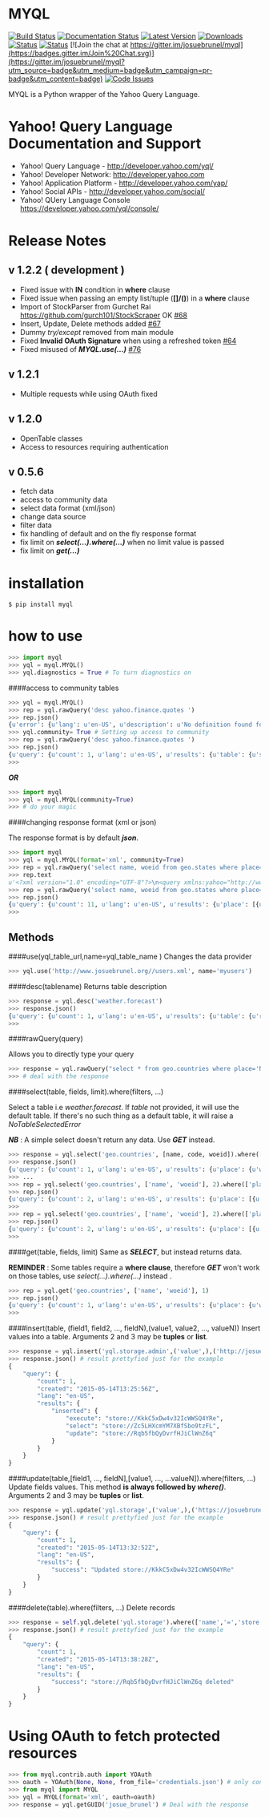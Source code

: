 MYQL
=========

[![Build Status](https://travis-ci.org/josuebrunel/myql.svg?branch=master)](https://travis-ci.org/josuebrunel/myql) [![Documentation Status](https://readthedocs.org/projects/myql/badge/?version=latest)](https://myql.readthedocs.org)
[![Latest Version](https://pypip.in/version/myql/badge.svg)](https://pypi.python.org/pypi/myql/)
[![Downloads](https://pypip.in/download/myql/badge.svg)](https://pypi.python.org/pypi/myql) 
[![Status](https://pypip.in/py_versions/myql/badge.svg)](https://pypi.python.org/pypi/myql)
[![Status](https://pypip.in/implementation/myql/badge.svg)](https://pypi.python.org/pypi/myql)
[![Join the chat at https://gitter.im/josuebrunel/myql](https://badges.gitter.im/Join%20Chat.svg)](https://gitter.im/josuebrunel/myql?utm_source=badge&utm_medium=badge&utm_campaign=pr-badge&utm_content=badge) [![Code Issues](https://www.quantifiedcode.com/project/gh:josuebrunel:myql/badge.svg)](https://www.quantifiedcode.com/app/project/gh:josuebrunel:myql)


MYQL is a Python wrapper of the Yahoo Query Language.

Yahoo! Query Language Documentation and Support
===============================================

* Yahoo! Query Language - http://developer.yahoo.com/yql/
* Yahoo! Developer Network: http://developer.yahoo.com
* Yahoo! Application Platform - http://developer.yahoo.com/yap/
* Yahoo! Social APIs - http://developer.yahoo.com/social/
* Yahoo! QUery Language Console https://developer.yahoo.com/yql/console/



Release Notes
==============

v 1.2.2 ( development )
-------
* Fixed issue with **IN** condition in **where** clause
* Fixed issue when passing an empty list/tuple (**[]/()**) in a **where** clause
* Import of StockParser from Gurchet Rai https://github.com/gurch101/StockScraper OK [#68](https://github.com/josuebrunel/myql/issues/68)
* Insert, Update, Delete methods added [#67](https://github.com/josuebrunel/myql/issues/67) 
* Dummy *try/except* removed from main module
* Fixed **Invalid OAuth Signature** when using a refreshed token [#64](https://github.com/josuebrunel/myql/issues/64)
* Fixed misused of ***MYQL.use(...)*** [#76](https://github.com/josuebrunel/myql/issues/76)

v 1.2.1
------
* Multiple requests while using OAuth fixed

v 1.2.0
-------
* OpenTable classes
* Access to resources requiring authentication

v 0.5.6
-------------
* fetch data
* access to community data
* select data format (xml/json)
* change data source
* filter data 
* fix handling of default and on the fly response format
* fix limit on ***select(...).where(...)*** when no limit value is passed
* fix limit on ***get(...)***

installation
============

```shell
$ pip install myql
```

how to use
==========

```python
>>> import myql
>>> yql = myql.MYQL()
>>> yql.diagnostics = True # To turn diagnostics on
```

####access to community tables

```python
>>> yql = myql.MYQL()
>>> rep = yql.rawQuery('desc yahoo.finance.quotes ')
>>> rep.json()
{u'error': {u'lang': u'en-US', u'description': u'No definition found for Table yahoo.finance.quotes'}}
>>> yql.community= True # Setting up access to community
>>> rep = yql.rawQuery('desc yahoo.finance.quotes ')
>>> rep.json()
{u'query': {u'count': 1, u'lang': u'en-US', u'results': {u'table': {u'src': u'http://www.datatables.org/yahoo/finance/yahoo.finance.quotes.xml', u'hash': u'061616a1c033ae89aaf2cbe83790b979', u'name': u'yahoo.finance.quotes', u'request': {u'select': {u'key': {u'required': u'true', u'type': u'xs:string', u'name': u'symbol'}}}, u'meta': {u'sampleQuery': u'\n\t\t\tselect * from yahoo.finance.quotes where symbol in ("YHOO","AAPL","GOOG","MSFT")\n\t\t'}, u'security': u'ANY'}}, u'created': u'2014-08-24T11:26:48Z'}}
>>>
```

***OR***

```python
>>> import myql
>>> yql = myql.MYQL(community=True)
>>> # do your magic 
```

####changing response format (xml or json)

The response format is by default ***json***.

```python
>>> import myql
>>> yql = myql.MYQL(format='xml', community=True)
>>> rep = yql.rawQuery('select name, woeid from geo.states where place="Congo"')
>>> rep.text
u'<?xml version="1.0" encoding="UTF-8"?>\n<query xmlns:yahoo="http://www.yahooapis.com/v1/base.rng" yahoo:count="11" yahoo:created="2014-08-27T04:52:22Z" yahoo:lang="en-US"><results><place xmlns="http://where.yahooapis.com/v1/schema.rng"><name>Cuvette-Ouest Department</name><woeid>55998384</woeid></place><place xmlns="http://where.yahooapis.com/v1/schema.rng"><name>Cuvette Department</name><woeid>2344968</woeid></place><place xmlns="http://where.yahooapis.com/v1/schema.rng"><name>Plateaux District</name><woeid>2344973</woeid></place><place xmlns="http://where.yahooapis.com/v1/schema.rng"><name>Sangha</name><woeid>2344974</woeid></place><place xmlns="http://where.yahooapis.com/v1/schema.rng"><name>Lekoumou</name><woeid>2344970</woeid></place><place xmlns="http://where.yahooapis.com/v1/schema.rng"><name>Pool Department</name><woeid>2344975</woeid></place><place xmlns="http://where.yahooapis.com/v1/schema.rng"><name>Likouala Department</name><woeid>2344971</woeid></place><place xmlns="http://where.yahooapis.com/v1/schema.rng"><name>Niari Department</name><woeid>2344972</woeid></place><place xmlns="http://where.yahooapis.com/v1/schema.rng"><name>Brazzaville</name><woeid>2344976</woeid></place><place xmlns="http://where.yahooapis.com/v1/schema.rng"><name>Bouenza Department</name><woeid>2344967</woeid></place><place xmlns="http://where.yahooapis.com/v1/schema.rng"><name>Kouilou</name><woeid>2344969</woeid></place></results></query><!-- total: 19 -->\n<!-- engine7.yql.bf1.yahoo.com -->\n'
>>> rep = yql.rawQuery('select name, woeid from geo.states where place="Congo"', format='json')
>>> rep.json()
{u'query': {u'count': 11, u'lang': u'en-US', u'results': {u'place': [{u'woeid': u'55998384', u'name': u'Cuvette-Ouest Department'}, {u'woeid': u'2344968', u'name': u'Cuvette Department'}, {u'woeid': u'2344973', u'name': u'Plateaux District'}, {u'woeid': u'2344974', u'name': u'Sangha'}, {u'woeid': u'2344970', u'name': u'Lekoumou'}, {u'woeid': u'2344975', u'name': u'Pool Department'}, {u'woeid': u'2344971', u'name': u'Likouala Department'}, {u'woeid': u'2344972', u'name': u'Niari Department'}, {u'woeid': u'2344976', u'name': u'Brazzaville'}, {u'woeid': u'2344967', u'name': u'Bouenza Department'}, {u'woeid': u'2344969', u'name': u'Kouilou'}]}, u'created': u'2014-08-27T04:52:38Z'}}
>>>
```


Methods
-------

####use(yql_table_url,name=yql_table_name )
Changes the data provider

```python
>>> yql.use('http://www.josuebrunel.org//users.xml', name='myusers') 
```

####desc(tablename)
Returns table description
 
```python
>>> response = yql.desc('weather.forecast')
>>> response.json()
{u'query': {u'count': 1, u'lang': u'en-US', u'results': {u'table': {u'request': {u'select': [{u'key': [{u'required': u'true', u'type': u'xs:string', u'name': u'location'}, {u'type': u'xs:string', u'name': u'u'}]}, {u'key': [{u'required': u'true', u'type': u'xs:string', u'name': u'woeid'}, {u'type': u'xs:string', u'name': u'u'}]}]}, u'security': u'ANY', u'meta': {u'documentationURL': u'http://developer.yahoo.com/weather/', u'sampleQuery': u'select * from weather.forecast where woeid=2502265', u'description': u'Weather forecast table', u'author': u'Yahoo! Inc'}, u'hash': u'aae78b1462a6a8fbc748aec4cf292767', u'name': u'weather.forecast'}}, u'created': u'2014-08-16T19:31:51Z'}}
>>>
```

####rawQuery(query)

Allows you to directly type your query

```python
>>> response = yql.rawQuery("select * from geo.countries where place='North America'")
>>> # deal with the response
```

####select(table, fields, limit).where(filters, ...)

Select a table i.e *weather.forecast*.
If *table* not provided, it will use the default table. If there's no such thing as a default table, it will raise a *NoTableSelectedError*

***NB*** : A simple select doesn't return any data. Use ***GET*** instead.

```python
>>> response = yql.select('geo.countries', [name, code, woeid]).where(['name', '=', 'Canada'])
>>> response.json()
{u'query': {u'count': 1, u'lang': u'en-US', u'results': {u'place': {u'woeid': u'23424775', u'name': u'Canada'}}, u'created': u'2014-08-16T19:04:08Z'}}
>>> ...
>>> rep = yql.select('geo.countries', ['name', 'woeid'], 2).where(['place', '=', 'Africa'])
>>> rep.json()
{u'query': {u'count': 2, u'lang': u'en-US', u'results': {u'place': [{u'woeid': u'23424740', u'name': u'Algeria'}, {u'woeid': u'23424745', u'name': u'Angola'}]}, u'created': u'2014-08-17T10:52:49Z'}}
>>>
>>> rep = yql.select('geo.countries', ['name', 'woeid'], 2).where(['place', 'in', ('Africa', 'Europe')])
>>> rep.json()
{u'query': {u'count': 2, u'lang': u'en-US', u'results': {u'place': [{u'woeid': u'23424740', u'name': u'Algeria'}, {u'woeid': u'23424745', u'name': u'Angola'}]}, u'created': u'2014-08-17T11:22:49Z'}}
>>>
```

####get(table, fields, limit)
Same as ***SELECT***, but instead returns data.

**REMINDER** : Some tables require a **where clause**, therefore ***GET*** won't work on those tables, use *select(...).where(...)* instead .

```python
>>> rep = yql.get('geo.countries', ['name', 'woeid'], 1)
>>> rep.json()
{u'query': {u'count': 1, u'lang': u'en-US', u'results': {u'place': {u'woeid': u'23424966', u'name': u'Sao Tome and Principe'}}, u'created': u'2014-08-17T10:32:25Z'}}
>>>
```

####insert(table, (field1, field2, ..., fieldN),(value1, value2, ..., valueN))
Insert values into a table. Arguments 2 and 3 may be **tuples** or **list**.

```python
>>> response = yql.insert('yql.storage.admin',('value',),('http://josuebrunel.org',))
>>> response.json() # result prettyfied just for the example
{
    "query": {
        "count": 1,
        "created": "2015-05-14T13:25:56Z",
        "lang": "en-US",
        "results": {
            "inserted": {
                "execute": "store://KkkC5xDw4v32IcWWSQ4YRe",
                "select": "store://Zc5LHXcmYM7XBfSbo9tzFL",
                "update": "store://Rqb5fbQyDvrfHJiClWnZ6q"
            }
        }
    }
}
```

####update(table,[field1, ..., fieldN],[value1, ..., ...valueN]).where(filters, ...)
Update fields values. This method __is always followed by ***where()***__. Arguments 2 and 3 may be **tuples** or **list**.

```python
>>> response = yql.update('yql.storage',('value',),('https://josuebrunel.org',)).where(['name','=','store://Rqb5fbQyDvrfHJiClWnZ6q'])
>>> response.json() # result prettyfied just for the example
{
    "query": {
        "count": 1,
        "created": "2015-05-14T13:32:52Z",
        "lang": "en-US",
        "results": {
            "success": "Updated store://KkkC5xDw4v32IcWWSQ4YRe"
        }
    }
}
```

####delete(table).where(filters, ...)
Delete records
```python
>>> response = self.yql.delete('yql.storage').where(['name','=','store://Rqb5fbQyDvrfHJiClWnZ6q'])
>>> response.json() # result prettyfied just for the example
{
    "query": {
        "count": 1,
        "created": "2015-05-14T13:38:28Z",
        "lang": "en-US",
        "results": {
            "success": "store://Rqb5fbQyDvrfHJiClWnZ6q deleted"
        }
    }
}

```

Using OAuth to fetch protected resources
=========================================

```python
>>> from myql.contrib.auth import YOAuth
>>> oauth = YOAuth(None, None, from_file='credentials.json') # only consumer_key and consumer_secret are required.
>>> from myql import MYQL
>>> yql = MYQL(format='xml', oauth=oauth)
>>> response = yql.getGUID('josue_brunel') # Deal with the response
```

